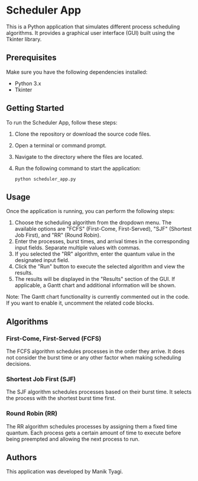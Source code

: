 # Scheduler App

This is a Python application that simulates different process scheduling algorithms. It provides a graphical user interface (GUI) built using the Tkinter library.

## Prerequisites

Make sure you have the following dependencies installed:

- Python 3.x
- Tkinter

## Getting Started

To run the Scheduler App, follow these steps:

1. Clone the repository or download the source code files.
2. Open a terminal or command prompt.
3. Navigate to the directory where the files are located.
4. Run the following command to start the application:

   ```
   python scheduler_app.py
   ```

## Usage

Once the application is running, you can perform the following steps:

1. Choose the scheduling algorithm from the dropdown menu. The available options are "FCFS" (First-Come, First-Served), "SJF" (Shortest Job First), and "RR" (Round Robin).
2. Enter the processes, burst times, and arrival times in the corresponding input fields. Separate multiple values with commas.
3. If you selected the "RR" algorithm, enter the quantum value in the designated input field.
4. Click the "Run" button to execute the selected algorithm and view the results.
5. The results will be displayed in the "Results" section of the GUI. If applicable, a Gantt chart and additional information will be shown.

Note: The Gantt chart functionality is currently commented out in the code. If you want to enable it, uncomment the related code blocks.

## Algorithms

### First-Come, First-Served (FCFS)

The FCFS algorithm schedules processes in the order they arrive. It does not consider the burst time or any other factor when making scheduling decisions.

### Shortest Job First (SJF)

The SJF algorithm schedules processes based on their burst time. It selects the process with the shortest burst time first.

### Round Robin (RR)

The RR algorithm schedules processes by assigning them a fixed time quantum. Each process gets a certain amount of time to execute before being preempted and allowing the next process to run.

## Authors

This application was developed by Manik Tyagi.
